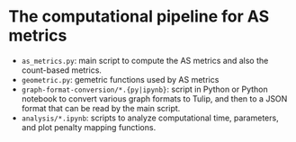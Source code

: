 The computational pipeline for AS metrics
===

* `as_metrics.py`: main script to compute the AS metrics and also the count-based metrics.
* `geometric.py`: gemetric functions used by AS metrics
* `graph-format-conversion/*.{py|ipynb}`: script in Python or Python notebook to convert various graph formats to Tulip, and then to a JSON format that can be read by the main script.
* `analysis/*.ipynb`: scripts to analyze computational time, parameters, and plot penalty mapping functions.

